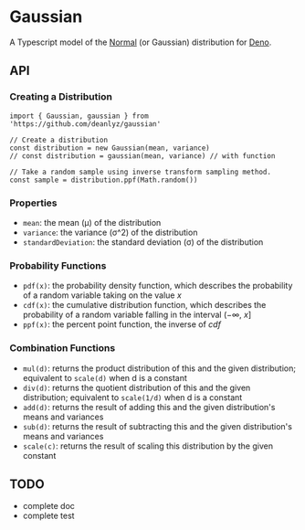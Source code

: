# Gaussian

A Typescript model of the [Normal](http://en.wikipedia.org/wiki/Normal_distribution) (or Gaussian) distribution for [Deno](https://deno.land).

## API
### Creating a Distribution
```(typescript)
import { Gaussian, gaussian } from 'https://github.com/deanlyz/gaussian'

// Create a distribution
const distribution = new Gaussian(mean, variance)
// const distribution = gaussian(mean, variance) // with function

// Take a random sample using inverse transform sampling method.
const sample = distribution.ppf(Math.random())
```

### Properties
- `mean`: the mean (μ) of the distribution
- `variance`: the variance (σ^2) of the distribution
- `standardDeviation`: the standard deviation (σ) of the distribution

### Probability Functions
- `pdf(x)`: the probability density function, which describes the probability
  of a random variable taking on the value _x_
- `cdf(x)`: the cumulative distribution function, which describes the
  probability of a random variable falling in the interval (−∞, _x_]
- `ppf(x)`: the percent point function, the inverse of _cdf_

### Combination Functions
- `mul(d)`: returns the product distribution of this and the given distribution; equivalent to `scale(d)` when d is a constant
- `div(d)`: returns the quotient distribution of this and the given distribution; equivalent to `scale(1/d)` when d is a constant
- `add(d)`: returns the result of adding this and the given distribution's means and variances
- `sub(d)`: returns the result of subtracting this and the given distribution's means and variances
- `scale(c)`: returns the result of scaling this distribution by the given constant

## TODO
- complete doc
- complete test
